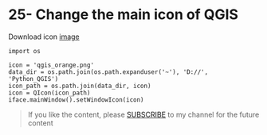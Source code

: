 # 25- Change the main icon of QGIS

Download icon  [image](https://github.com/Azad77/Python_qgis/blob/main/Data/qgis_orange.png) 
```
import os

icon = 'qgis_orange.png'
data_dir = os.path.join(os.path.expanduser('~'), 'D://', 'Python_QGIS')
icon_path = os.path.join(data_dir, icon)
icon = QIcon(icon_path)
iface.mainWindow().setWindowIcon(icon)
```

<blockquote>
<p>If you like the content, please <a target="_blank" href="https://www.youtube.com/channel/UCpbWlHEqBSnJb6i4UemXQpA?sub_confirmation=1">SUBSCRIBE</a> to my channel for the future content</p>
</blockquote>